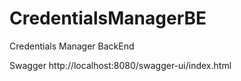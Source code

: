 # CredentialsManagerBE
Credentials Manager BackEnd

Swagger
http://localhost:8080/swagger-ui/index.html